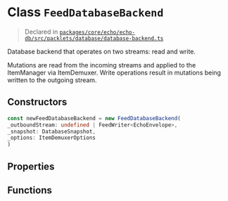 # Class `FeedDatabaseBackend`
> Declared in [`packages/core/echo/echo-db/src/packlets/database/database-backend.ts`](https://github.com/dxos/protocols/blob/main/packages/core/echo/echo-db/src/packlets/database/database-backend.ts#L46)

Database backend that operates on two streams: read and write.

Mutations are read from the incoming streams and applied to the ItemManager via ItemDemuxer.
Write operations result in mutations being written to the outgoing stream.

## Constructors
```ts
const newFeedDatabaseBackend = new FeedDatabaseBackend(
_outboundStream: undefined | FeedWriter<EchoEnvelope>,
_snapshot: DatabaseSnapshot,
_options: ItemDemuxerOptions
)
```

## Properties

## Functions
